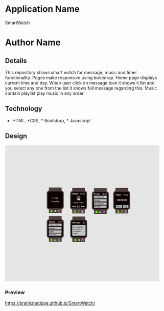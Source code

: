 # Application Name
SmartWatch
# Author Name
## Details
This repository shows smart watch for message, music and timer functionality. Pages make responsive using bootstrap. Home page displays current time and day. When user click on message icon it shows it list and you select any one from the list it shows full message regarding this. Music contain playlist play music in any order.
## Technology
* HTML, *CSS, * Bootstrap, * Javascript 
## Design
![screenshoot](smartwatch.png)
### Preview
 https://pratikshatippe.github.io/SmartWatch/

